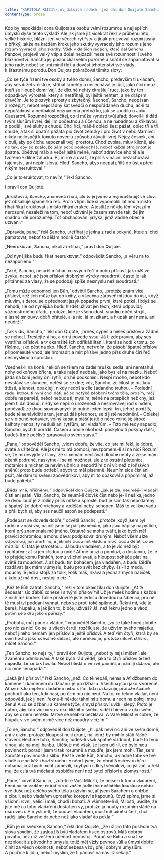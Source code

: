 ```yaml
---
title: "KAPITOLA XLIII\\.o\_dalších radách, jež dal don Quijote Sanchu Panzovi\\."
contentType: prose
---
```


Kdo by nepokládal dona Quijota za osobu velmi rozumnou a nejlepších úmyslů slyše tento výklad? Ale jak jsme již vícekrát řekli v průběhu této velké historie, bláznil jen ve věcech rytířství a jinak projevoval rozum jasný a břitký, takže na každém kroku jeho skutky vyvracely jeho rozum a jeho rozum vyvracel jeho skutky. Však v dalších radách, které dal Sanchu Panzovi, projevil velký vtip a došel nejzazší meze své rozumnosti i svého bláznovství. Sancho jej poslouchal velmi pozorně a snažil se zapamatovat si jeho rady, neboť se jimi mínil řídit a dovést těhotenství své vlády k šťastnému porodu. Don Quijote pokračoval těmito slovy:

„Co se týče řízení tvé osoby a tvého domu, Sancho, především ti ukládám, aby ses držel v čistotě, stříhal si nehty a nenechával je růst, jako činí mnozí, kteří se hloupě domnívají, že dlouhé nehty okrašlují ruce, jako by ten odpadkový výrostek, který si nestříhají, byl ještě nehtem, a ne drápem dravčím. Je to zlozvyk sprostý a zbytečný. Nechoď, Sancho, neopásán a rozepjat, neboť nepořádný šat svědčí o nespořádaném duchu, ač-li ta nepořádnost a nedbalost neznamená přetvářku, jak se soudilo o Juliu Caesarovi. Rozumně rozpočítej, co ti může vynésti tvůj úřad; dovolí-li ti dáti tvým sluhům livrej, dej jim počestnou a účelnou, a ne nápadnou a křiklavou, a poděl jí své sluhy a chudé. Chci říci, máš-li obléci šest pážat, oblec tři a tři chudé, a tak si opatříš pážata pro život zemský i pro život v nebi. Marnivci nikdy nedospějí k tomuto novému způsobu dávati livrej. Nejez česnek, ani cibuli, aby po čichu nepoznali tvoji prostotu. Choď zvolna, mluv klidně, ale ne tak, aby se zdálo, že sám sebe posloucháš, neboť každá strojenost je špatná. Obědvej málo a večeř ještě méně, neboť zdraví celého těla je tvořeno v dílně žaludku. Pij mírně a uvaž, že příliš vína ani nezachovává tajemství, ani neplní slova. Hleď, Sancho, abys necpal příliš do úst a před nikým neeruktoval.“

„Co je to eruktovat, to nevím,“ řekl Sancho.

I pravil don Quijote.

„Eruktovati, Sancho, znamená říhati, ale to je jedno z nejnepěknějších slov, jež obsahuje španělská řeč. Proto vtipní lidé si vypomohli latinou a místo říhat říkají eruktovat a místo říhání erukce. A jestliže někdo těm výrazům nerozumí, nezáleží na tom, neboť užívání je časem zavede tak, že jim snadno lidé porozumějí. Toť obohacování jazyka, jímž vládne obecné užívání.“

„Opravdu, pane,“ řekl Sancho, „neříhat je jedna z rad a pokynů, které si chci pamatovat, neboť to dělám hodně často.“

„Neeruktovat, Sancho, nikoliv neříhat,“ pravil don Quijote.

„Od nynějška budu říkat neeruktovat,“ odpovědět Sancho, „a věru na to nezapomenu.“

„Také, Sancho, nesmíš míchati do svých řečí mnoho přísloví, jak máš ve zvyku, neboť, ač jsou přísloví drobnými výroky moudrosti, často je tak přitáhneš za vlasy, že se podobají spíše nesmyslu než moudrosti.“

„Tomu může odpomoci jen Bůh,“ odvětil Sancho, „protože znám více přísloví, než jich může být do knihy, a všechna zároveň mi jdou do úst, když mluvím, a derou se o přednost; jazyk popadne první, které potká, i když se nehodí; ale od nynějška budu hledět užívat jen těch, která odpovídají vážnosti mého úřadu, protože, kde je všeho dost, snadno oběd strojit, a jasné smlouvy, dobří přátelé, a já nic, já muzikant, a hlupák ani nemá, ani neudrží.“

„Tak vidíš, Sancho,“ řekl don Quijote, „hrneš, sypeš a meleš přísloví a žádné se nehodí. Trestejte si ho, a on si povede svou! Já ti zde pravím, aby ses vystříhal přísloví, a ty okamžitě jich odříkáš litanii, která se hodí k tomu, co říkáme, jako pěst na oko. Hleď, Sancho, netvrdím, že působí špatně přísloví připomenuté vhod, ale hromaditi a mlít přísloví jedno přes druhé činí řeč nesmyslnou a sprostou.

Vsedneš-li na koně, nekloň se tělem na zadní hrušku sedla, ani nenatahuj nohy od koňova břicha, a také nejeď nedbale, jako bys jel na mezku. Neboť jízda na koni jedny činí rytíři, druhé podkoními. Nespi mnoho, neboť kdo nevstává se sluncem, netěší se ze dne; věz, Sancho, že čilost je matkou štěstí, a lenost, opak její, nikdy nedošla cíle žádaného touhou. – Poslední radu, kterou ti nyní chci dáti, ač se netýká zdobení tvého těla, prosím, měj dobře na paměti, neboť nebude ti, myslím, méně na prospěch než ony, jež jsem ti dal dosud: nikdy se nepři o urozenosti a nesrovnávej rod s rodem, poněvadž ze dvou srovnávaných je nutně jeden lepší: ten, jehož ponížíš, bude tě nenáviděti a ten, jemuž dáš přednost, se ti jistě neodmění. – Oblékej se v dlouhé nohavice, volný kabát a plášť ještě o něco volnější; široké kalhoty nenos, ty nesluší ani rytířům, ani vladařům. – Toto mě tedy napadlo, Sancho, bych ti poradil. Časem a podle okolností poskytnu ti pokyny další, budeš-li mě pečlivě zpravovat o svém stavu.“

„Pane,“ odpověděl Sancho, „vidím dobře, že vše, co jste mi řekl, je dobré, svaté a užitečné. Ale jak mi to má pomoci, nevzpomenu-li si na nic? Rozumí se, že mi nevyjde z hlavy, že si nemám nechávat dlouhé nehty a že se mám oženit podruhé, naskytne-li se mi možnost, ale z té ostatní pletenice, motanice a míchanice nevím už nic a nepodržím z ní víc než z loňských sněhů; proto bude potřebí, abych to měl písemně. Neumím sice číst ani psát, ale dám to svému zpovědníkovi, aby mi to opakoval a připomínal, až bude potřebí.“

„Běda mně, hříšnému,“ odpověděl don Quijote, „jak je zle, neumějí-li vladaři čísti ani psáti. Věz, Sancho, že neumí-li člověk číst nebo je-li nešika, jedno ze dvou: buď je z rodiny příliš nízké a sprosté, buď je sám tak nepodařený a špatný, že dobré výchovy a vzdělání nebyl schopen. Máš to velikou vadu a přál bych si, aby ses naučil aspoň se podepsati.“

„Podepsat se dovedu dobře,“ odvětil Sancho, „protože, když jsem byl radním v naší vsi, naučil jsem se pár písmenům, jako jsou nápisy na pytlích, která prý znamenala mé jméno. Ostatně se mohu tvářit, jako bych měl pravici zchromlou, a mohu dávat podpisovat druhým. Neboť všemu lze odpomoci, jen smrti ne, a jakmile budu mít vládu a moc, budu dělat, co se mi zlíbí. Čí táta je starostou… Já budu vladařem, a to je víc než být rychtářem; ať si jen přijdou a uvidí! Ať mě urazí a pomluví, a dostanou, že je to přejde; komu Pánbůh, tomu všichni svatí, a hloupost boháče platí na světě za moudrost. A až budu tím boháčem, jsa vladařem, a budu štědře rozdávat, jak mám v úmyslu, budu pro svět bez chyby. Jsi-li z medu, mouchy tě jedí a stojíš za tolik, kolik máš, říkávala jedna z mých babiček, a kdo už má dost, nestojí o cizí.“

„Kéž tě Bůh zatratí, Sancho,“ řekl v tom okamžiku don Quijote. „Ať tě šedesát tisíc ďáblů odnese i s tvými příslovími! Už je meleš hodinu a každé z nich mě bodne. Tahle přísloví tě jistě jednou dovedou na šibenici; pro ně tě musí tví poddaní vyhnat, nebo se proti tobě spiknouti. Řekni mi, kde je bereš, hlupáku, a jak jich to, blbče, užíváš? Já, než řeknu jedno a vhod, potím se a dřu jako s pařezy.“

„Proboha, můj pane a vládce,“ odpověděl Sancho, „vy se také hned zlobíte pro nic za nic! Co se, u všech čertů, rozčilujete, že užívám svého majetku, neboť jiného nemám, jen přísloví a ještě přísloví. A teď vím čtyři, která by se sem hodila jako schválně dělaná, ale neřeknu je, protože mluvit stříbro, mlčet Sancho.“

„Ten Sancho, to nejsi ty,“ pravil don Quijote, „neboť ty nejsi mlčení, ale žvanění a odmlouvání. A také bych rád věděl, jaká to čtyři přísloví tě teď napadla, že se tak hodila. Neboť hledám ve své paměti, a mám ji dobrou, ale nic mne nenapadá.“

„Jaká jiná přísloví,“ řekl Sancho, „než: Co tě nepálí, nehas a Ať džbánem do kamene či kamenem do džbánu, je po džbánu. Všechna jsou jako stvořena! Ať se nikdo nepře s vladařem nebo s tím, kdo rozkazuje, protože špatně pochodí jako ten, kdo hasí, po čem mu nic není. Na to, co řekne vladař, není odpovědi, jak jí není, řekne-li někdo: táhni mi z domu a nech na pokoji mou ženu! A co se džbánu a kamene týče, smysl přísloví uvidí i slepý. Proto je nutno, aby kdo vidí mrvu v oku bližního svého, viděl i břevno v oku svém, aby se o něm neřeklo: Mrtvé se nelíbila bezhlavá. A Vaše Milost ví dobře, že hlupák ví ve svém domě více než moudrý v cizím.“

„To ne, Sancho,“ odpověděl don Quijote, „hlupák neví nic ani ve svém domě, ani v cizím, protože hloupost není grunt, na němž by mohlo státi řádné stavení. Nechme toho, Sancho; budeš-li však špatně vládnout, bude to tvou vinou, ale na moji hanbu. Utěšuje mě však, že jsem učinil, co bylo mou povinností: poradil jsem ti tak rozumně a moudře, jak jsem mohl. Tím jsem zproštěn povinnosti a slibu. Kéž tě vede Bůh, Sancho, a vládne tobě ve tvé vládě a mne kéž zbaví strachu, v němž jsem, že obrátíš ostrov vzhůru nohama, což bych mohl zameziti, kdybych odkryl vévodovi, co jsi zač, a řekl mu, že celá tvá měchatá osobička není než pytel přísloví a zlomyslnosti.“

„Pane,“ odvětil Sancho, „zdá-li se Vaší Milosti, že nejsem k tomu vladaření, hned se ho vzdám; neboť víc si vážím jediného nečistého kousku z nehtu své duše než celého svého těla a uživím se, ať jsem Sanchem o chlebě a cibuli, nebo vladařem uprostřed koroptví a kapounů. Když spíme, jsme si všichni rovni, velicí i malí, chudí i bohatí. A všimnete-li si, Milosti, uvidíte, že jste mě do toho vladaření dostal jen vy, protože já houby rozumím vládě na ostrovech. A myslíte-li, že budu-li vladařem, musí mě odnést čert, chci raději jako Sancho do nebe než jako vladař do pekla.“

„Bůh je mi svědkem, Sancho,“ řekl don Quijote, „že už pro tato poslední tvá slova soudím, že zasloužíš býti vladařem tisíce ostrovů. Máš dobrou povahu, bez níž veškerá učenost neobstojí. Poruč se Bohu a snaž se nezbloudit z původního úmyslu; totiž měj vždy pevnou vůli a úmysl dobře činiti za všech okolností, neboť nebesa vždy přejí dobrým úmyslům. A pojďme k jídlu, neboť myslím, že ti pánové na nás již čekají.“
